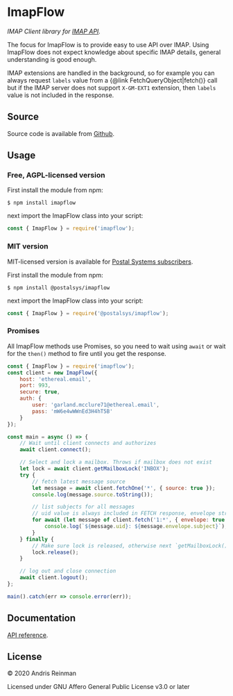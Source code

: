 # ImapFlow

_IMAP Client library for [IMAP API](https://imapapi.com/)._

The focus for ImapFlow is to provide easy to use API over IMAP. Using ImapFlow does not expect knowledge about specific IMAP details, general understanding is good enough.

IMAP extensions are handled in the background, so for example you can always request `labels` value from a {@link FetchQueryObject|fetch()} call but if the IMAP server does not support `X-GM-EXT1` extension, then `labels` value is not included in the response.

## Source

Source code is available from [Github](https://github.com/andris9/imapflow).

## Usage

### Free, AGPL-licensed version

First install the module from npm:

```
$ npm install imapflow
```

next import the ImapFlow class into your script:

```js
const { ImapFlow } = require('imapflow');
```

### MIT version

MIT-licensed version is available for [Postal Systems subscribers](https://postalsys.com/).

First install the module from npm:

```
$ npm install @postalsys/imapflow
```

next import the ImapFlow class into your script:

```js
const { ImapFlow } = require('@postalsys/imapflow');
```

### Promises

All ImapFlow methods use Promises, so you need to wait using `await` or wait for the `then()` method to fire until you get the response.

```js
const { ImapFlow } = require('imapflow');
const client = new ImapFlow({
    host: 'ethereal.email',
    port: 993,
    secure: true,
    auth: {
        user: 'garland.mcclure71@ethereal.email',
        pass: 'mW6e4wWWnEd3H4hT5B'
    }
});

const main = async () => {
    // Wait until client connects and authorizes
    await client.connect();

    // Select and lock a mailbox. Throws if mailbox does not exist
    let lock = await client.getMailboxLock('INBOX');
    try {
        // fetch latest message source
        let message = await client.fetchOne('*', { source: true });
        console.log(message.source.toString());

        // list subjects for all messages
        // uid value is always included in FETCH response, envelope strings are in unicode.
        for await (let message of client.fetch('1:*', { envelope: true })) {
            console.log(`${message.uid}: ${message.envelope.subject}`);
        }
    } finally {
        // Make sure lock is released, otherwise next `getMailboxLock()` never returns
        lock.release();
    }

    // log out and close connection
    await client.logout();
};

main().catch(err => console.error(err));
```

## Documentation

[API reference](https://imapflow.com/module-imapflow-ImapFlow.html).

## License

&copy; 2020 Andris Reinman

Licensed under GNU Affero General Public License v3.0 or later
